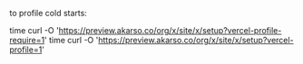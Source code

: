 to profile cold starts:

time curl -O 'https://preview.akarso.co/org/x/site/x/setup?vercel-profile-require=1'
time curl -O 'https://preview.akarso.co/org/x/site/x/setup?vercel-profile=1'
